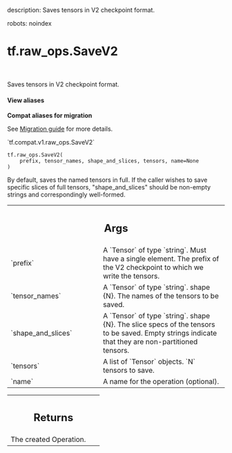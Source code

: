 description: Saves tensors in V2 checkpoint format.

robots: noindex

# tf.raw_ops.SaveV2

<!-- Insert buttons and diff -->

<table class="tfo-notebook-buttons tfo-api nocontent" align="left">

</table>



Saves tensors in V2 checkpoint format.

<section class="expandable">
  <h4 class="showalways">View aliases</h4>
  <p>
<b>Compat aliases for migration</b>
<p>See
<a href="https://www.tensorflow.org/guide/migrate">Migration guide</a> for
more details.</p>
<p>`tf.compat.v1.raw_ops.SaveV2`</p>
</p>
</section>

<pre class="devsite-click-to-copy prettyprint lang-py tfo-signature-link">
<code>tf.raw_ops.SaveV2(
    prefix, tensor_names, shape_and_slices, tensors, name=None
)
</code></pre>



<!-- Placeholder for "Used in" -->

By default, saves the named tensors in full.  If the caller wishes to save
specific slices of full tensors, "shape_and_slices" should be non-empty strings
and correspondingly well-formed.

<!-- Tabular view -->
 <table class="responsive fixed orange">
<colgroup><col width="214px"><col></colgroup>
<tr><th colspan="2"><h2 class="add-link">Args</h2></th></tr>

<tr>
<td>
`prefix`
</td>
<td>
A `Tensor` of type `string`.
Must have a single element. The prefix of the V2 checkpoint to which we
write the tensors.
</td>
</tr><tr>
<td>
`tensor_names`
</td>
<td>
A `Tensor` of type `string`.
shape {N}. The names of the tensors to be saved.
</td>
</tr><tr>
<td>
`shape_and_slices`
</td>
<td>
A `Tensor` of type `string`.
shape {N}.  The slice specs of the tensors to be saved.
Empty strings indicate that they are non-partitioned tensors.
</td>
</tr><tr>
<td>
`tensors`
</td>
<td>
A list of `Tensor` objects. `N` tensors to save.
</td>
</tr><tr>
<td>
`name`
</td>
<td>
A name for the operation (optional).
</td>
</tr>
</table>



<!-- Tabular view -->
 <table class="responsive fixed orange">
<colgroup><col width="214px"><col></colgroup>
<tr><th colspan="2"><h2 class="add-link">Returns</h2></th></tr>
<tr class="alt">
<td colspan="2">
The created Operation.
</td>
</tr>

</table>

